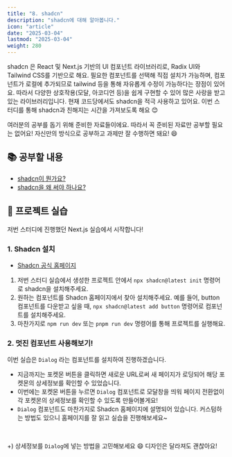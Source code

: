 ```yaml
---
title: "8. shadcn"
description: "shadcn에 대해 알아봅니다."
icon: "article"
date: "2025-03-04"
lastmod: "2025-03-04"
weight: 280
---
```



shadcn 은 React 및 Next.js 기반의 UI 컴포넌트 라이브러리로, Radix UI와 Tailwind CSS를 기반으로 해요. 필요한 컴포넌트를 선택해 직접 설치가 가능하며, 컴포넌트가 로컬에 추가되므로 tailwind 등을 통해 자유롭게 수정이 가능하다는 장점이 있어요. 따라서 다양한 상호작용(모달, 아코디언 등)을 쉽게 구현할 수 있어 많은 사랑을 받고 있는 라이브러리입니다. 현재 코드당에서도 shadcn을 적극 사용하고 있어요. 이번 스터디를 통해 shadcn과 친해지는 시간을 가져보도록 해요 😊

여러분의 공부를 돕기 위해 준비한 자료들이에요. 따라서 꼭 준비된 자료만 공부할 필요는 없어요! 자신만의 방식으로 공부하고 과제만 잘 수행하면 돼요! 😄

## 📚 공부할 내용

- [shadcn이 뭔가요?](https://apidog.com/kr/blog/what-is-shadcn-ui-2/)
- [shadcn을 왜 써야 하나요?](https://pyjun01.github.io/v/shadcn-ui/)

## 🎯 프로젝트 실습

저번 스터디에 진행했던 Next.js 실습에서 시작합니다!

### 1. Shadcn 설치

- [Shadcn 공식 홈페이지](https://ui.shadcn.com/docs/installation/next)
1. 저번 스터디 실습에서 생성한 프로젝트 안에서 `npx shadcn@latest init` 명령어로 shadcn을 설치해주세요.
2. 원하는 컴포넌트를 Shadcn 홈페이지에서 찾아 설치해주세요. 예를 들어, button 컴포넌트를 다운받고 싶을 때, `npx shadcn@latest add button` 명령어로 컴포넌트를 설치해주세요.
3. 마찬가지로 `npm run dev` 또는 `pnpm run dev` 명령어를 통해 프로젝트를 실행해요.

### 2. 멋진 컴포넌트 사용해보기!
이번 실습은 `Dialog` 라는 컴포넌트를 설치하여 진행하겠습니다. 
- 지금까지는 포켓몬 버튼을 클릭하면 새로운 URL로써 새 페이지가 로딩되어 해당 포켓몬의 상세정보를 확인할 수 있었습니다.
- 이번에는 포켓몬 버튼을 누르면 `Dialog` 컴포넌트로 모달창을 띄워 페이지 전환없이 각 포켓몬의 상세정보를 확인할 수 있도록 만들어볼게요!
- `Dialog` 컴포넌트도 마찬가지로 Shadcn 홈페이지에 설명되어 있습니다. 커스텀하는 방법도 있으니 홈페이지를 잘 읽고 실습을 진행해보세요~
<br/>

+) 상세정보를 `Dialog`에 넣는 방법을 고민해보세요 😄 디자인은 달라져도 괜찮아요!
